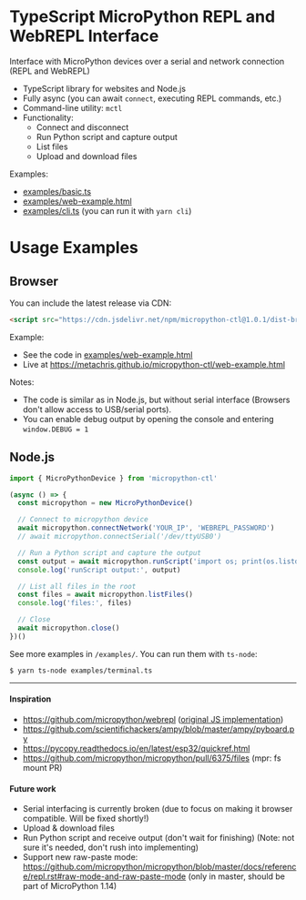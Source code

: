 # TypeScript MicroPython REPL and WebREPL Interface

Interface with MicroPython devices over a serial and network connection (REPL and WebREPL)

* TypeScript library for websites and Node.js
* Fully async (you can await `connect`,  executing REPL commands, etc.)
* Command-line utility: `mctl`
* Functionality:
  * Connect and disconnect
  * Run Python script and capture output
  * List files
  * Upload and download files

Examples:

* [examples/basic.ts](https://github.com/metachris/micropython-ctl/blob/master/examples/basic.ts)
* [examples/web-example.html](https://github.com/metachris/micropython-ctl/blob/master/examples/web-example.html)
* [examples/cli.ts](https://github.com/metachris/micropython-ctl/blob/master/examples/cli.ts) (you can run it with `yarn cli`)


# Usage Examples

## Browser

You can include the latest release via CDN:

```html
<script src="https://cdn.jsdelivr.net/npm/micropython-ctl@1.0.1/dist-browser/main.js"></script>
```

Example:

* See the code in [examples/web-example.html](https://github.com/metachris/micropython-ctl/blob/master/examples/web-example.html)
* Live at https://metachris.github.io/micropython-ctl/web-example.html

Notes:

* The code is similar as in Node.js, but without serial interface (Browsers don't allow access to USB/serial ports).
* You can enable debug output by opening the console and entering `window.DEBUG = 1`


## Node.js

```js
import { MicroPythonDevice } from 'micropython-ctl'

(async () => {
  const micropython = new MicroPythonDevice()

  // Connect to micropython device
  await micropython.connectNetwork('YOUR_IP', 'WEBREPL_PASSWORD')
  // await micropython.connectSerial('/dev/ttyUSB0')

  // Run a Python script and capture the output
  const output = await micropython.runScript('import os; print(os.listdir())')
  console.log('runScript output:', output)

  // List all files in the root
  const files = await micropython.listFiles()
  console.log('files:', files)

  // Close
  await micropython.close()
})()
```

See more examples in `/examples/`. You can run them with `ts-node`:

```shell
$ yarn ts-node examples/terminal.ts
```

---


#### Inspiration

* https://github.com/micropython/webrepl ([original JS implementation](https://github.com/micropython/webrepl/blob/master/webrepl.html))
* https://github.com/scientifichackers/ampy/blob/master/ampy/pyboard.py
* https://pycopy.readthedocs.io/en/latest/esp32/quickref.html
* https://github.com/micropython/micropython/pull/6375/files (mpr: fs mount PR)


#### Future work

* Serial interfacing is currently broken (due to focus on making it browser compatible. Will be fixed shortly!)
* Upload & download files
* Run Python script and receive output (don't wait for finishing) (Note: not sure it's needed, don't rush into implementing)
* Support new raw-paste mode: https://github.com/micropython/micropython/blob/master/docs/reference/repl.rst#raw-mode-and-raw-paste-mode (only in master, should be part of MicroPython 1.14)
